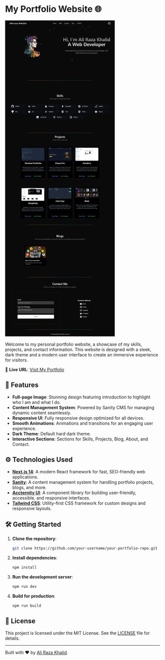# My Portfolio Website 🌐

![Portfolio Screenshot](portfolio.png)

Welcome to my personal portfolio website, a showcase of my skills, projects, and contact information. This website is designed with a sleek, dark theme and a modern user interface to create an immersive experience for visitors.

🔗 **Live URL**: [Visit My Portfolio](https://myportfolio-mu-coral.vercel.app)

## 🌟 Features

- **Full-page Image**: Stunning design featuring introduction to highlight who I am and what I do.
- **Content Management System**: Powered by Sanity CMS for managing dynamic content seamlessly.
- **Responsive UI**: Fully responsive design optimized for all devices.
- **Smooth Animations**: Animations and transitions for an engaging user experience.
- **Dark Theme**: Default hard dark theme.
- **Interactive Sections**: Sections for Skills, Projects, Blog, About, and Contact.

## ⚙️ Technologies Used

- **[Next.js 14](https://nextjs.org/)**: A modern React framework for fast, SEO-friendly web applications.
- **[Sanity](https://www.sanity.io/)**: A content management system for handling portfolio projects, blogs, and more.
- **[Accternity UI](https://accternityui.com)**: A component library for building user-friendly, accessible, and responsive interfaces.
- **[Tailwind CSS](https://tailwindcss.com/)**: Utility-first CSS framework for custom designs and responsive layouts.


## 🛠️ Getting Started

1. **Clone the repository**:
    ```bash
    git clone https://github.com/your-username/your-portfolio-repo.git
    ```

2. **Install dependencies**:
    ```bash
    npm install
    ```

3. **Run the development server**:
    ```bash
    npm run dev
    ```

4. **Build for production**:
    ```bash
    npm run build
    ```

## 📝 License

This project is licensed under the MIT License. See the [LICENSE](./LICENSE) file for details.

---

Built with ❤️ by [Ali Raza Khalid](your-portfolio-url).